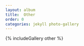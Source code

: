 ```yaml
---
layout: album
title:  Other
order: 0
categories: jekyll photo-gallery
---
```


{% includeGallery other %}